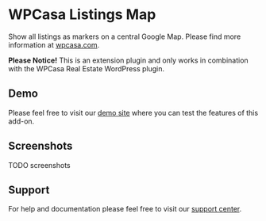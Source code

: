 # WPCasa Listings Map #

Show all listings as markers on a central Google Map. Please find more information at [wpcasa.com](https://wpcasa.com/addon/wpcasa-listings-map).

**Please Notice!** This is an extension plugin and only works in combination with the WPCasa Real Estate WordPress plugin.

## Demo
Please feel free to visit our [demo site](http://demo.wpcasa.com/listings-map) where you can test the features of this add-on.

## Screenshots

TODO screenshots

## Support

For help and documentation please feel free to visit our [support center](https://wpcasa.com/support).